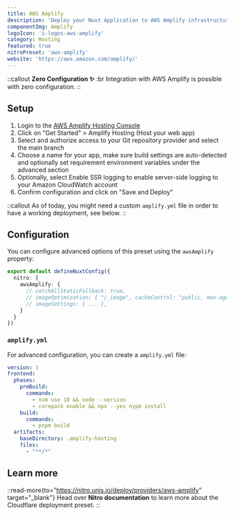 ```yaml
---
title: AWS Amplify
description: 'Deploy your Nuxt Application to AWS Amplify infrastructure.'
componentImg: Amplify
logoIcon: 'i-logos-aws-amplify'
category: Hosting
featured: true
nitroPreset: 'aws-amplify'
website: 'https://aws.amazon.com/amplify/'
---
```


::callout
**Zero Configuration ✨**
:br
Integration with AWS Amplify is possible with zero configuration.
::

## Setup

1. Login to the [AWS Amplify Hosting Console](https://console.aws.amazon.com/amplify/)
2. Click on "Get Started" > Amplify Hosting (Host your web app)
3. Select and authorize access to your Git repository provider and select the main branch
4. Choose a name for your app, make sure build settings are auto-detected and optionally set requirement environment variables under the advanced section
5. Optionally, select Enable SSR logging to enable server-side logging to your Amazon CloudWatch account 
6. Confirm configuration and click on "Save and Deploy"

::callout
As of today, you might need a custom `amplify.yml` file in order to have a working deployment, see below.
::


## Configuration

You can configure advanced options of this preset using the `awsAmplify` property:

```ts [nuxt.config.ts]
export default defineNuxtConfig({
  nitro: {
    awsAmplify: {
      // catchAllStaticFallback: true,
      // imageOptimization: { "/_image", cacheControl: "public, max-age=3600, immutable" },
      // imageSettings: { ... },
    }
  }
})
```

### `amplify.yml`

For advanced configuration, you can create a `amplify.yml` file:

```yml [amplify.yml]
version: 1
frontend:
  phases:
    preBuild:
      commands:
        - nvm use 18 && node --version
        - corepack enable && npx --yes nypm install
    build:
      commands:
        - pnpm build
  artifacts:
    baseDirectory: .amplify-hosting
    files:
      - "**/*"
```

## Learn more

::read-more{to="https://nitro.unjs.io/deploy/providers/aws-amplify" target="_blank"}
Head over **Nitro documentation** to learn more about the Cloudflare deployment preset.
::
